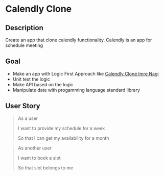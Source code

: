 # Calendly Clone

## Description

Create an app that clone calendly functionality. Calendly is an app for schedule
meeting

## Goal

- Make an app with Logic First Approach like
  [Calendly Clone Imre Nagi](https://www.youtube.com/watch?v=wQNzh1LhhKQ)
- Unit test the logic
- Make API based on the logic
- Manipulate date with progamming language standard library

## User Story

> As a user
>
> I want to provide my schedule for a week
>
> So that I can get my availability for a month

> As another user
>
> I want to book a slot
>
> So that slot belongs to me
